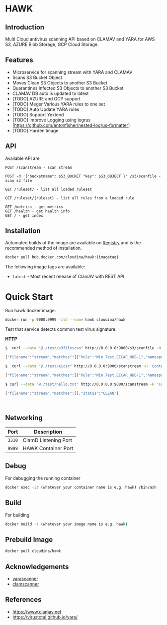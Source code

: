 
# HAWK

## Introduction
Multi Cloud antivirus scanning API based on CLAMAV and YARA for AWS S3, AZURE Blob Storage, GCP Cloud Storage.

## Features
-   Microservice for scanning stream with YARA and CLAMAV
-   Scans S3 Bucket Object
-   Moves Clean S3 Objects to another S3 Bucket
-   Quarantines Infected S3 Objects to another S3 Bucket
-   CLAMAV DB auto is updated to latest
-   [TODO] AZURE and GCP support
-   [TODO] Meger Various YARA rules to one set
-   [TODO] Auto Update YARA rules
-   [TODO] Support Yextend
-   [TODO] Improve Logging using logrus [https://github.com/antonfisher/nested-logrus-formatter]
-   [TODO] Harden Image


## API
Available API are
```
POST /scanstream - scan stream

POST -d '{"bucketname": $S3_BUCKET "key": $S3_OBJECT }' /s3/scanfile - scan s3 file

GET /ruleset/ - list all loaded ruleset

GET /ruleset/{ruleset} - list all rules from a loaded rule

GET /metrics - get metrics
GET /health - get health info 
GET / - get index

```

## Installation

Automated builds of the image are available on [Registry](https://hub.docker.com/r/cloudina/hawk) and is the recommended method of installation.

```bash
docker pull hub.docker.com/cloudina/hawk:(imagetag)
```

The following image tags are available:
* `latest` - Most recent release of ClamAV with REST API

# Quick Start

Run hawk docker image:
```bash
docker run -p 9000:9999 -itd --name hawk cloudina/hawk
```

Test that service detects common test virus signature:

**HTTP**
```bash
$  curl --data "@./test/s3filescan" http://0.0.0.0:9000/s3/scanfile -H 'Content-Type: application/json'

{"filename":"stream","matches":[{"Rule":"Win.Test.EICAR_HDB-1","namespace":"","tags":null}],"status":"INFECTED"}%                                   

$  curl --data "@./test/eicar" http://0.0.0.0:9000/scanstream -H 'Content-Type: application/json'

{"filename":"stream","matches":[{"Rule":"Win.Test.EICAR_HDB-1","namespace":"","tags":null}],"status":"INFECTED"}                           

$ curl --data "@./test/hello.txt" http://0.0.0.0:9000/scanstream -H 'Content-Type: application/json'

{"filename":"stream","matches":[],"status":"CLEAN"} 

                                                                                         
```
## Networking

| Port | Description |
|-----------|-------------|
| `3310`    | ClamD Listening Port |
| `9999`    | HAWK Container Port |

## Debug
For debugging the running container
```bash
docker exec -it (whatever your container name is e.g. hawk) /bin/ash
```

## Build
For building
```bash
docker build -t (whatever your image name is e.g. hawk) .
```

## Prebuild Image
```bash
docker pull cloudina/hawk

```

## Acknowledgements

* [yarascanner](https://github.com/jheise/yarascanner)
* [clamscanner](https://github.com/ifad/clammit)

## References

* https://www.clamav.net
* https://virustotal.github.io/yara/

